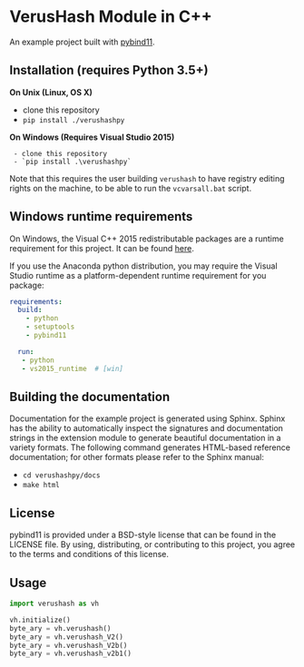 VerusHash Module in C++
=======================

An example project built with [pybind11](https://github.com/pybind/pybind11).

Installation (requires Python 3.5+)
-----------------------------------

**On Unix (Linux, OS X)**

 - clone this repository
 - `pip install ./verushashpy`

**On Windows (Requires Visual Studio 2015)**

     - clone this repository
     - `pip install .\verushashpy`

   Note that this requires the user building `verushash` to have registry editing
   rights on the machine, to be able to run the `vcvarsall.bat` script.


Windows runtime requirements
----------------------------

On Windows, the Visual C++ 2015 redistributable packages are a runtime
requirement for this project. It can be found [here](https://www.microsoft.com/en-us/download/details.aspx?id=48145).

If you use the Anaconda python distribution, you may require the Visual Studio
runtime as a platform-dependent runtime requirement for you package:

```yaml
requirements:
  build:
    - python
    - setuptools
    - pybind11

  run:
   - python
   - vs2015_runtime  # [win]
```


Building the documentation
--------------------------

Documentation for the example project is generated using Sphinx. Sphinx has the
ability to automatically inspect the signatures and documentation strings in
the extension module to generate beautiful documentation in a variety formats.
The following command generates HTML-based reference documentation; for other
formats please refer to the Sphinx manual:

 - `cd verushashpy/docs`
 - `make html`

License
-------

pybind11 is provided under a BSD-style license that can be found in the LICENSE
file. By using, distributing, or contributing to this project, you agree to the
terms and conditions of this license.

Usage
-----

```python
import verushash as vh

vh.initialize()
byte_ary = vh.verushash()
byte_ary = vh.verushash_V2()
byte_ary = vh.verushash_V2b()
byte_ary = vh.verushash_v2b1()

```
